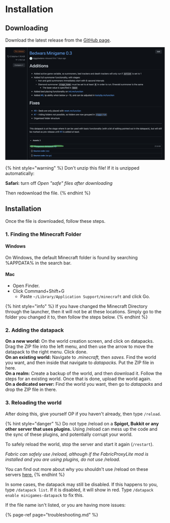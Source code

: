 # Installation

## Downloading

Download the latest release from the [GitHub page](https://github.com/ziggybadans/minigames-datapack/releases).

![Download the file highlighted in green.](.gitbook/assets/screen-shot-2021-05-19-at-4.13.39-pm.png)

{% hint style="warning" %}
Don't unzip this file! If it is unzipped automatically:

**Safari:** turn off _Open "safe" files after downloading_

Then redownload the file.
{% endhint %}

## Installation

Once the file is downloaded, follow these steps.

### 1. Finding the Minecraft Folder

#### Windows

On Windows, the default Minecraft folder is found by searching %APPDATA% in the search bar.

#### Mac

* Open Finder.
* Click Command+Shift+G
  * Paste `~/Library/Application Support/minecraft` and click Go.

{% hint style="info" %}
If you have changed the Minecraft Directory through the launcher, then it will not be at these locations. Simply go to the folder you changed it to, then follow the steps below.
{% endhint %}

### 2. Adding the datapack

**On a new world:** On the world creation screen, and click on datapacks. Drag the ZIP file into the left menu, and then use the arrow to move the datapack to the right menu. Click done.  
**On an existing world:** Navigate to _.minecraft,_ then _saves._ Find the world you want, and then inside that navigate to _datapacks._ Put the ZIP file in here.  
**On a realm:** Create a backup of the world, and then download it. Follow the steps for an existing world. Once that is done, upload the world again.  
**On a dedicated server:** Find the world you want, then go to _datapacks_ and drop the ZIP file in there.

### 3. Reloading the world

After doing this, give yourself OP if you haven't already, then type `/reload`.

{% hint style="danger" %}
Do not type /reload on a **Spigot, Bukkit or any other server that uses plugins.** Using /reload can mess up the code and the sync of these plugins, and potentially corrupt your world.

To safely reload the world, stop the server and start it again \(`/restart`\).

_Fabric can safely use /reload, although if the FabricProxyLite mod is installed and you are using plugins, do not use /reload._

You can find out more about why you shouldn't use /reload on these servers [here.](https://madelinemiller.dev/blog/problem-with-reload/)
{% endhint %}

In some cases, the datapack may still be disabled. If this happens to you, type `/datapack list`. If it is disabled, it will show in red. Type `/datapack enable minigames-datapack` to fix this.

If the file name isn't listed, or you are having more issues:

{% page-ref page="troubleshooting.md" %}

